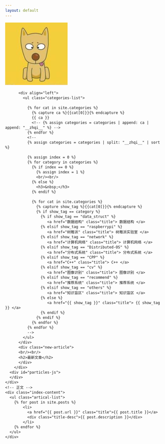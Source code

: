```yaml
---
layout: default
---
```


<body>
  <div class="index-wrapper">
    <div class="aside">
      <div class="info-card">
          <div id="divcss5"><img src="/images/header.png" /></div>

          <div align="left">
            <ul class="categories-list">
            
              {% for cat in site.categories %}
                {% capture ca %}{{cat[0]}}{% endcapture %}
				{{ ca }}
                <!-- {% assign categories = categories | append: ca | append: "__zhqi__" %} -->
              {% endfor %}
              <!--
              {% assign categories = categories | split: "__zhqi__" | sort %}
            
              {% assign index = 0 %}
              {% for category in categories %}
                {% if index == 0 %}
                  {% assign index = 1 %}
                  <br/><br/>
                {% else %}
                  <h3>&nbsp;</h3>
                {% endif %}
                  
                {% for cat in site.categories %}
                  {% capture show_tag %}{{cat[0]}}{% endcapture %}
                  {% if show_tag == category %}
                    {% if show_tag == "data_struct" %}
                       <a href="数据结构" class="title"> 数据结构 </a>
                    {% elsif show_tag == "raspberrypi" %}
                       <a href="树莓派" class="title"> 树莓派实验室 </a>
                    {% elsif show_tag == "network" %}
                       <a href="计算机网络" class="title"> 计算机网络 </a>
                    {% elsif show_tag == "Distributed-OS" %}
                       <a href="分布式系统" class="title"> 分布式系统 </a>
                    {% elsif show_tag == "CPP" %}
                       <a href="C++" class="title"> C++ </a>
                    {% elsif show_tag == "cv" %}
                       <a href="图像识别" class="title"> 图像识别 </a>
                    {% elsif show_tag == "recommend" %}
                       <a href="推荐系统" class="title"> 推荐系统 </a>
                    {% elsif show_tag == "others" %}
                       <a href="知识盲区" class="title"> 知识盲区 </a>
                    {% else %}
                       <a href="{{ show_tag }}" class="title"> {{ show_tag }} </a>
                    {% endif %}
                  {% endif %}
                {% endfor %}
              {% endfor %}
              -->
            </ul>
          </div>
          <div class="new-article">
          <br/><br/>
          <h2>最新文章</h2>
          </div>
        </div>
      <div id="particles-js">
      </div>
    </div>
    <!-- 正文 -->
    <div class="index-content">
      <ul class="artical-list">
        {% for post in site.posts %}
            <li>
              <a href="{{ post.url }}" class="title">{{ post.title }}</a>
              <div class="title-desc">{{ post.description }}</div>
            </li>
        {% endfor %}
      </ul>
    </div>
  </div>
</body>
